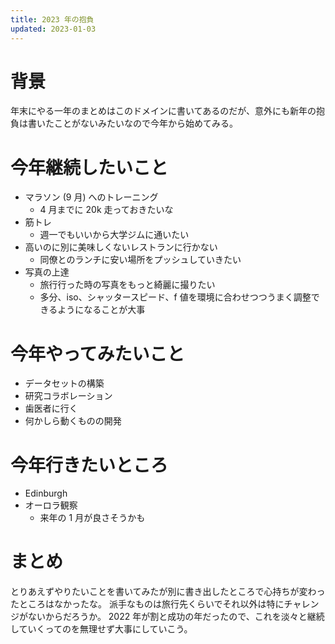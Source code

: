 ```yaml
---
title: 2023 年の抱負
updated: 2023-01-03
---
```



# 背景

年末にやる一年のまとめはこのドメインに書いてあるのだが、意外にも新年の抱負は書いたことがないみたいなので今年から始めてみる。


# 今年継続したいこと

- マラソン (9 月) へのトレーニング
  - 4 月までに 20k 走っておきたいな
- 筋トレ
  - 週一でもいいから大学ジムに通いたい
- 高いのに別に美味しくないレストランに行かない
  - 同僚とのランチに安い場所をプッシュしていきたい
- 写真の上達
  - 旅行行った時の写真をもっと綺麗に撮りたい
  - 多分、iso、シャッタースピード、f 値を環境に合わせつつうまく調整できるようになることが大事


# 今年やってみたいこと

- データセットの構築
- 研究コラボレーション
- 歯医者に行く
- 何かしら動くものの開発


# 今年行きたいところ

- Edinburgh
- オーロラ観察
  - 来年の 1 月が良さそうかも


# まとめ

とりあえずやりたいことを書いてみたが別に書き出したところで心持ちが変わったところはなかったな。
派手なものは旅行先くらいでそれ以外は特にチャレンジがないからだろうか。
2022 年が割と成功の年だったので、これを淡々と継続していくってのを無理せず大事にしていこう。
